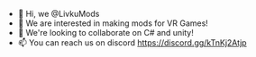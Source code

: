 - 👋 Hi, we @LivkuMods
- 👀 We are interested in making mods for VR Games!
- 💞️ We're looking to collaborate on C# and unity!
- 📫 You can reach us on discord https://discord.gg/kTnKj2Atjp


